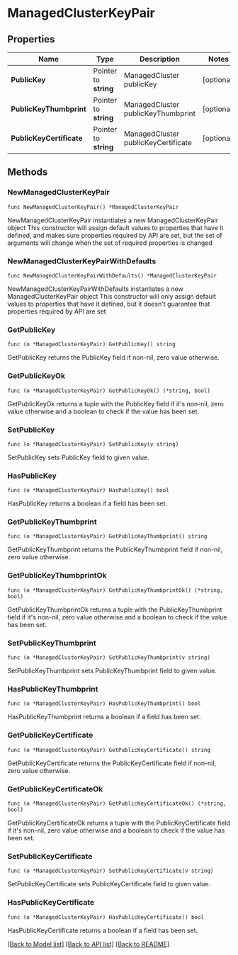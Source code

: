 # ManagedClusterKeyPair

## Properties

Name | Type | Description | Notes
------------ | ------------- | ------------- | -------------
**PublicKey** | Pointer to **string** | ManagedCluster publicKey | [optional] 
**PublicKeyThumbprint** | Pointer to **string** | ManagedCluster publicKeyThumbprint | [optional] 
**PublicKeyCertificate** | Pointer to **string** | ManagedCluster publicKeyCertificate | [optional] 

## Methods

### NewManagedClusterKeyPair

`func NewManagedClusterKeyPair() *ManagedClusterKeyPair`

NewManagedClusterKeyPair instantiates a new ManagedClusterKeyPair object
This constructor will assign default values to properties that have it defined,
and makes sure properties required by API are set, but the set of arguments
will change when the set of required properties is changed

### NewManagedClusterKeyPairWithDefaults

`func NewManagedClusterKeyPairWithDefaults() *ManagedClusterKeyPair`

NewManagedClusterKeyPairWithDefaults instantiates a new ManagedClusterKeyPair object
This constructor will only assign default values to properties that have it defined,
but it doesn't guarantee that properties required by API are set

### GetPublicKey

`func (o *ManagedClusterKeyPair) GetPublicKey() string`

GetPublicKey returns the PublicKey field if non-nil, zero value otherwise.

### GetPublicKeyOk

`func (o *ManagedClusterKeyPair) GetPublicKeyOk() (*string, bool)`

GetPublicKeyOk returns a tuple with the PublicKey field if it's non-nil, zero value otherwise
and a boolean to check if the value has been set.

### SetPublicKey

`func (o *ManagedClusterKeyPair) SetPublicKey(v string)`

SetPublicKey sets PublicKey field to given value.

### HasPublicKey

`func (o *ManagedClusterKeyPair) HasPublicKey() bool`

HasPublicKey returns a boolean if a field has been set.

### GetPublicKeyThumbprint

`func (o *ManagedClusterKeyPair) GetPublicKeyThumbprint() string`

GetPublicKeyThumbprint returns the PublicKeyThumbprint field if non-nil, zero value otherwise.

### GetPublicKeyThumbprintOk

`func (o *ManagedClusterKeyPair) GetPublicKeyThumbprintOk() (*string, bool)`

GetPublicKeyThumbprintOk returns a tuple with the PublicKeyThumbprint field if it's non-nil, zero value otherwise
and a boolean to check if the value has been set.

### SetPublicKeyThumbprint

`func (o *ManagedClusterKeyPair) SetPublicKeyThumbprint(v string)`

SetPublicKeyThumbprint sets PublicKeyThumbprint field to given value.

### HasPublicKeyThumbprint

`func (o *ManagedClusterKeyPair) HasPublicKeyThumbprint() bool`

HasPublicKeyThumbprint returns a boolean if a field has been set.

### GetPublicKeyCertificate

`func (o *ManagedClusterKeyPair) GetPublicKeyCertificate() string`

GetPublicKeyCertificate returns the PublicKeyCertificate field if non-nil, zero value otherwise.

### GetPublicKeyCertificateOk

`func (o *ManagedClusterKeyPair) GetPublicKeyCertificateOk() (*string, bool)`

GetPublicKeyCertificateOk returns a tuple with the PublicKeyCertificate field if it's non-nil, zero value otherwise
and a boolean to check if the value has been set.

### SetPublicKeyCertificate

`func (o *ManagedClusterKeyPair) SetPublicKeyCertificate(v string)`

SetPublicKeyCertificate sets PublicKeyCertificate field to given value.

### HasPublicKeyCertificate

`func (o *ManagedClusterKeyPair) HasPublicKeyCertificate() bool`

HasPublicKeyCertificate returns a boolean if a field has been set.


[[Back to Model list]](../README.md#documentation-for-models) [[Back to API list]](../README.md#documentation-for-api-endpoints) [[Back to README]](../README.md)


